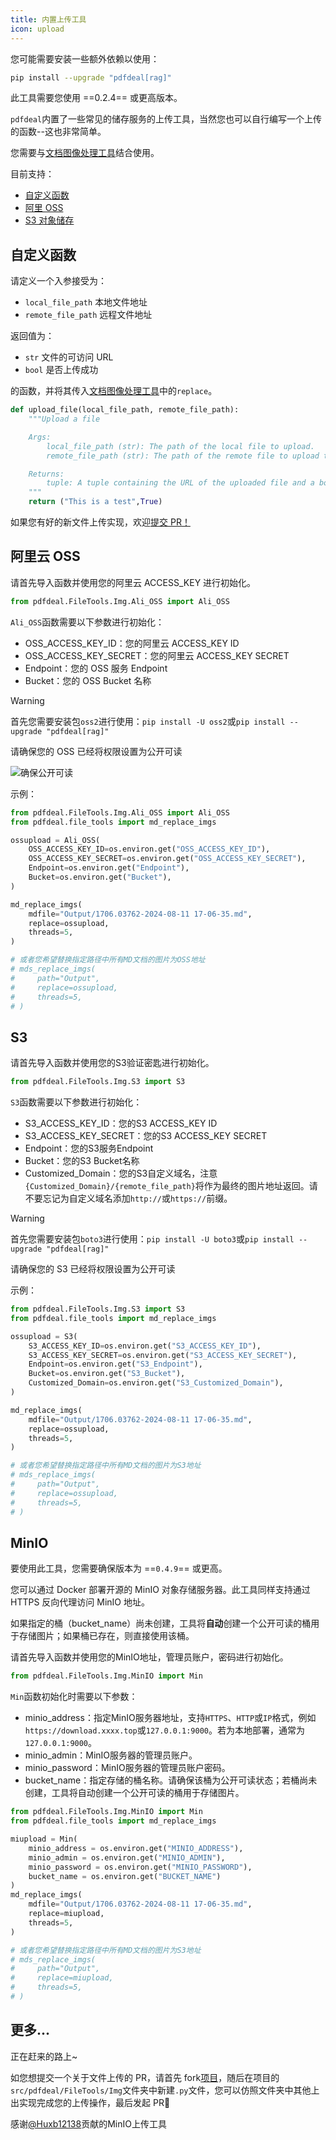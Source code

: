 ```yaml
---
title: 内置上传工具
icon: upload
---
```

您可能需要安装一些额外依赖以使用：

```bash
pip install --upgrade "pdfdeal[rag]"
```

此工具需要您使用 ==0.2.4== 或更高版本。

`pdfdeal`内置了一些常见的储存服务的上传工具，当然您也可以自行编写一个上传的函数--这也非常简单。

您需要与[文档图像处理工具](./MD_imgs.md)结合使用。

目前支持：

- [自定义函数](#自定义函数)
- [阿里 OSS](#阿里云-oss)
- [S3 对象储存](#s3)

## 自定义函数

请定义一个入参接受为：

- `local_file_path` 本地文件地址
- `remote_file_path` 远程文件地址

返回值为：

- `str` 文件的可访问 URL
- `bool` 是否上传成功

的函数，并将其传入[文档图像处理工具](./MD_imgs.md)中的`replace`。

```python
def upload_file(local_file_path, remote_file_path):
    """Upload a file

    Args:
        local_file_path (str): The path of the local file to upload.
        remote_file_path (str): The path of the remote file to upload to.

    Returns:
        tuple: A tuple containing the URL of the uploaded file and a boolean indicating whether the upload was successful.
    """
    return ("This is a test",True)
```

如果您有好的新文件上传实现，欢迎[提交 PR！](#更多)

## 阿里云 OSS

请首先导入函数并使用您的阿里云 ACCESS_KEY 进行初始化。

```python
from pdfdeal.FileTools.Img.Ali_OSS import Ali_OSS
```

`Ali_OSS`函数需要以下参数进行初始化：

- OSS_ACCESS_KEY_ID：您的阿里云 ACCESS_KEY ID
- OSS_ACCESS_KEY_SECRET：您的阿里云 ACCESS_KEY SECRET
- Endpoint：您的 OSS 服务 Endpoint
- Bucket：您的 OSS Bucket 名称

> [!warning]
> 首先您需要安装包`oss2`进行使用：`pip install -U oss2`或`pip install --upgrade "pdfdeal[rag]"`
>
> 请确保您的 OSS 已经将权限设置为公开可读

![确保公开可读](../../../images/ali_oss.png)

示例：

```python
from pdfdeal.FileTools.Img.Ali_OSS import Ali_OSS
from pdfdeal.file_tools import md_replace_imgs

ossupload = Ali_OSS(
    OSS_ACCESS_KEY_ID=os.environ.get("OSS_ACCESS_KEY_ID"),
    OSS_ACCESS_KEY_SECRET=os.environ.get("OSS_ACCESS_KEY_SECRET"),
    Endpoint=os.environ.get("Endpoint"),
    Bucket=os.environ.get("Bucket"),
)

md_replace_imgs(
    mdfile="Output/1706.03762-2024-08-11 17-06-35.md",
    replace=ossupload,
    threads=5,
)

# 或者您希望替换指定路径中所有MD文档的图片为OSS地址
# mds_replace_imgs(
#     path="Output",
#     replace=ossupload,
#     threads=5,
# )
```

## S3

请首先导入函数并使用您的S3验证密匙进行初始化。

```python
from pdfdeal.FileTools.Img.S3 import S3
```

`S3`函数需要以下参数进行初始化：
- S3_ACCESS_KEY_ID：您的S3 ACCESS_KEY ID
- S3_ACCESS_KEY_SECRET：您的S3 ACCESS_KEY SECRET
- Endpoint：您的S3服务Endpoint
- Bucket：您的S3 Bucket名称
- Customized_Domain：您的S3自定义域名，注意`{Customized_Domain}/{remote_file_path}`将作为最终的图片地址返回。请不要忘记为自定义域名添加`http://`或`https://`前缀。

> [!warning]
> 首先您需要安装包`boto3`进行使用：`pip install -U boto3`或`pip install --upgrade "pdfdeal[rag]"`
>
> 请确保您的 S3 已经将权限设置为公开可读

示例：

```python
from pdfdeal.FileTools.Img.S3 import S3
from pdfdeal.file_tools import md_replace_imgs

ossupload = S3(
    S3_ACCESS_KEY_ID=os.environ.get("S3_ACCESS_KEY_ID"),
    S3_ACCESS_KEY_SECRET=os.environ.get("S3_ACCESS_KEY_SECRET"),
    Endpoint=os.environ.get("S3_Endpoint"),
    Bucket=os.environ.get("S3_Bucket"),
    Customized_Domain=os.environ.get("S3_Customized_Domain"),
)

md_replace_imgs(
    mdfile="Output/1706.03762-2024-08-11 17-06-35.md",
    replace=ossupload,
    threads=5,
)

# 或者您希望替换指定路径中所有MD文档的图片为S3地址
# mds_replace_imgs(
#     path="Output",
#     replace=ossupload,
#     threads=5,
# )
```

## MinIO

要使用此工具，您需要确保版本为 ==`0.4.9`== 或更高。

您可以通过 Docker 部署开源的 MinIO 对象存储服务器。此工具同样支持通过 HTTPS 反向代理访问 MinIO 地址。

如果指定的桶（bucket_name）尚未创建，工具将**自动**创建一个公开可读的桶用于存储图片；如果桶已存在，则直接使用该桶。

请首先导入函数并使用您的MinIO地址，管理员账户，密码进行初始化。

```python
from pdfdeal.FileTools.Img.MinIO import Min
```

`Min`函数初始化时需要以下参数：
- minio_address：指定MinIO服务器地址，支持`HTTPS`、`HTTP`或`IP`格式，例如`https://download.xxxx.top`或`127.0.0.1:9000`。若为本地部署，通常为`127.0.0.1:9000`。
- minio_admin：MinIO服务器的管理员账户。
- minio_password：MinIO服务器的管理员账户密码。
- bucket_name：指定存储的桶名称。请确保该桶为公开可读状态；若桶尚未创建，工具将自动创建一个公开可读的桶用于存储图片。

```python
from pdfdeal.FileTools.Img.MinIO import Min
from pdfdeal.file_tools import md_replace_imgs

miupload = Min(
    minio_address = os.environ.get("MINIO_ADDRESS"),
    minio_admin = os.environ.get("MINIO_ADMIN"),
    minio_password = os.environ.get("MINIO_PASSWORD"),
    bucket_name = os.environ.get("BUCKET_NAME")
)
md_replace_imgs(
    mdfile="Output/1706.03762-2024-08-11 17-06-35.md",
    replace=miupload,
    threads=5,
)

# 或者您希望替换指定路径中所有MD文档的图片为S3地址
# mds_replace_imgs(
#     path="Output",
#     replace=miupload,
#     threads=5,
# )
```

## 更多...

正在赶来的路上~

如您想提交一个关于文件上传的 PR，请首先 fork[项目](https://github.com/Menghuan1918/pdfdeal)，随后在项目的`src/pdfdeal/FileTools/Img`文件夹中新建`.py`文件，您可以仿照文件夹中其他上出实现完成您的上传操作，最后发起 PR🥳

感谢[@Huxb12138](https://github.com/Huxb12138)贡献的MinIO上传工具